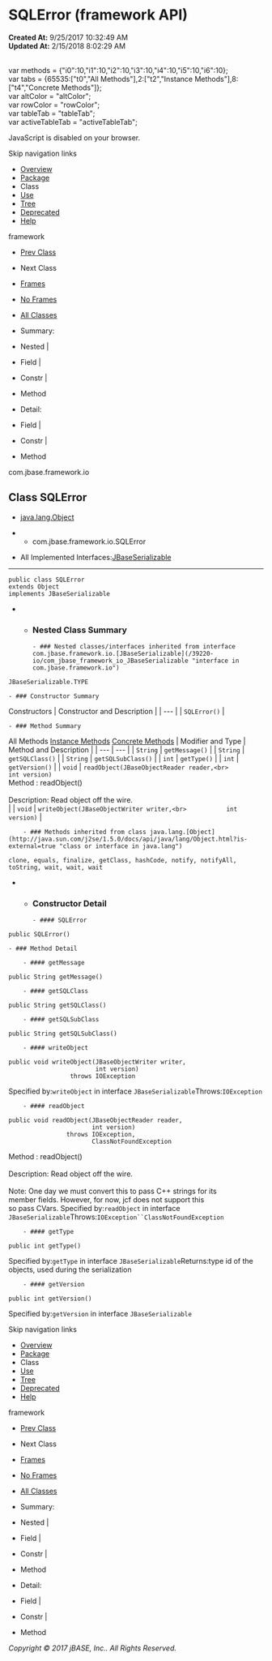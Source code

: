 # SQLError (framework   API)

**Created At:** 9/25/2017 10:32:49 AM  
**Updated At:** 2/15/2018 8:02:29 AM  

<!--<br>    try {<br>        if (location.href.indexOf('is-external=true') == -1) {<br>            parent.document.title="SQLError (framework   API)";<br>        }<br>    }<br>    catch(err) {<br>    }<br>//--><br>var methods = {"i0":10,"i1":10,"i2":10,"i3":10,"i4":10,"i5":10,"i6":10};<br>var tabs = {65535:["t0","All Methods"],2:["t2","Instance Methods"],8:["t4","Concrete Methods"]};<br>var altColor = "altColor";<br>var rowColor = "rowColor";<br>var tableTab = "tableTab";<br>var activeTableTab = "activeTableTab";
JavaScript is disabled on your browser.

Skip navigation links

- [Overview](../../../../overview-summary.html)
- [Package](/39220-io/com_jbase_framework_io_package-summary)
- Class
- [Use](/39223-class-use/com_jbase_framework_io_class-use_SQLError)
- [Tree](/39220-io/com_jbase_framework_io_package-tree)
- [Deprecated](../../../../deprecated-list.html)
- [Help](../../../../help-doc.html)


framework <br>

- [Prev Class](/39220-io/com_jbase_framework_io_Response "class in com.jbase.framework.io")
- Next Class


- [Frames](../../../../index.html?com/jbase/framework/io//39220-io/com_jbase_framework_io_SQLError)
- [No Frames](/39220-io/com_jbase_framework_io_SQLError)


- [All Classes](../../../../allclasses-noframe.html)


<!--<br>  allClassesLink = document.getElementById("allclasses\_navbar\_top");<br>  if(window==top) {<br>    allClassesLink.style.display = "block";<br>  }<br>  else {<br>    allClassesLink.style.display = "none";<br>  }<br>  //-->

- Summary:
- Nested |
- Field |
- Constr |
- Method


- Detail:
- Field |
- Constr |
- Method

com.jbase.framework.io

## Class SQLError

- [java.lang.Object](http://java.sun.com/j2se/1.5.0/docs/api/java/lang/Object.html?is-external=true "class or interface in java.lang")
- - com.jbase.framework.io.SQLError


- All Implemented Interfaces:[JBaseSerializable](/39220-io/com_jbase_framework_io_JBaseSerializable "interface in com.jbase.framework.io")
* * *


```
public class SQLError
extends Object
implements JBaseSerializable
```

- - ### Nested Class Summary

        - ### Nested classes/interfaces inherited from interface com.jbase.framework.io.[JBaseSerializable](/39220-io/com_jbase_framework_io_JBaseSerializable "interface in com.jbase.framework.io")
`JBaseSerializable.TYPE`


    - ### Constructor Summary


Constructors | Constructor and Description |
| --- |
| `SQLError()`  |


    - ### Method Summary


All Methods [Instance Methods](javascript:show%282%29;) [Concrete Methods](javascript:show%288%29;) | Modifier and Type | Method and Description |
| --- | --- |
| `String` | `getMessage()`  |
| `String` | `getSQLClass()`  |
| `String` | `getSQLSubClass()`  |
| `int` | `getType()`  |
| `int` | `getVersion()`  |
| `void` | `readObject(JBaseObjectReader reader,<br>          int version)`<br>Method :                readObject()<br><br> Description:   Read object off the wire.<br> |
| `void` | `writeObject(JBaseObjectWriter writer,<br>           int version)`  |


        - ### Methods inherited from class java.lang.[Object](http://java.sun.com/j2se/1.5.0/docs/api/java/lang/Object.html?is-external=true "class or interface in java.lang")
`clone, equals, finalize, getClass, hashCode, notify, notifyAll, toString, wait, wait, wait`

- - ### Constructor Detail

        - #### SQLError

```
public SQLError()
```


    - ### Method Detail

        - #### getMessage

```
public String getMessage()
```


        - #### getSQLClass

```
public String getSQLClass()
```


        - #### getSQLSubClass

```
public String getSQLSubClass()
```


        - #### writeObject

```
public void writeObject(JBaseObjectWriter writer,
                        int version)
                 throws IOException
```
Specified by:`writeObject` in interface `JBaseSerializable`Throws:`IOException`


        - #### readObject

```
public void readObject(JBaseObjectReader reader,
                       int version)
                throws IOException,
                       ClassNotFoundException
```

Method :                readObject()<br><br> Description:   Read object off the wire.<br><br> Note:          One day we must convert this to pass C++ strings for its<br>                                member fields. However, for now, jcf does not support this<br>                                so pass CVars.
Specified by:`readObject` in interface `JBaseSerializable`Throws:`IOException``ClassNotFoundException`


        - #### getType

```
public int getType()
```
Specified by:`getType` in interface `JBaseSerializable`Returns:type id of the objects, used during the serialization


        - #### getVersion

```
public int getVersion()
```
Specified by:`getVersion` in interface `JBaseSerializable`

Skip navigation links

- [Overview](../../../../overview-summary.html)
- [Package](/39220-io/com_jbase_framework_io_package-summary)
- Class
- [Use](/39223-class-use/com_jbase_framework_io_class-use_SQLError)
- [Tree](/39220-io/com_jbase_framework_io_package-tree)
- [Deprecated](../../../../deprecated-list.html)
- [Help](../../../../help-doc.html)


framework <br>

- [Prev Class](/39220-io/com_jbase_framework_io_Response "class in com.jbase.framework.io")
- Next Class


- [Frames](../../../../index.html?com/jbase/framework/io//39220-io/com_jbase_framework_io_SQLError)
- [No Frames](/39220-io/com_jbase_framework_io_SQLError)


- [All Classes](../../../../allclasses-noframe.html)


<!--<br>  allClassesLink = document.getElementById("allclasses\_navbar\_bottom");<br>  if(window==top) {<br>    allClassesLink.style.display = "block";<br>  }<br>  else {<br>    allClassesLink.style.display = "none";<br>  }<br>  //-->

- Summary:
- Nested |
- Field |
- Constr |
- Method


- Detail:
- Field |
- Constr |
- Method

*Copyright © 2017 jBASE, Inc.. All Rights Reserved.*
